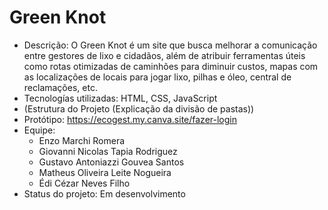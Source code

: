 # Green Knot

 - Descrição: O Green Knot é um site que busca melhorar a comunicação entre gestores de lixo e cidadãos, além de atribuir ferramentas úteis como rotas otimizadas de caminhões para diminuir custos, mapas com as localizações de locais para jogar lixo, pilhas e óleo, central de reclamações, etc.
 - Tecnologías utilizadas: HTML, CSS, JavaScript
 - (Estrutura do Projeto (Explicação da divisão de pastas))
 - Protótipo: https://ecogest.my.canva.site/fazer-login
 - Equipe:
     - Enzo Marchi Romera
     - Giovanni Nicolas Tapia Rodriguez
     - Gustavo Antoniazzi Gouvea Santos
     - Matheus Oliveira Leite Nogueira
     - Édi Cézar Neves Filho
 - Status do projeto: Em desenvolvimento
